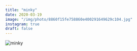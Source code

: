 ```yaml
---
title: "minky"
date: 2020-03-19
image: "/img/photo/8860f15fe758860e400291649629c104.jpg"
instagram: true
draft: false
---
```


![minky](/img/photo/8860f15fe758860e400291649629c104.jpg)
